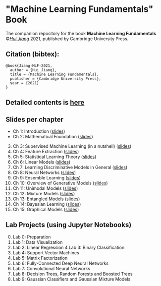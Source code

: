 # "Machine Learning Fundamentals" Book
The companion repository for the book **Machine Learning Fundamentals** ©[*Hui Jiang*](https://wiki.eecs.yorku.ca/user/hj/) 2021, published by Cambridge University Press.

## Citation (bibtex):
```
@book{Jiang-MLF-2021, 
  author = {Hui Jiang},
  title = {Machine Learning Fundamentals}, 
  publisher = {Cambridge University Press},
  year = {2021} 
}
```


## Detailed  contents is [here](materials/DetailedContents.pdf)

## Slides per chapter

- Ch 1: Introduction    ([slides](materials/slides/ch1_Introduction.pdf))
- Ch 2:  Mathematical Foundation  ([slides](materials/slides/ch2_Mathematical_Foundation.pdf))
3. Ch 3: Supervised Machine Learning (in a nutshell) ([slides](materials/slides/ch3_Supervised_Machine_Learning.pdf))
4. Ch 4: Feature Extraction ([slides](materials/slides/ch4_Feature_Extraction.pdf))
5. Ch 5: Statistical Learning Theory ([slides](materials/slides/ch5_Statistical_Learning_Theory.pdf))
6. Ch 6: Linear Models ([slides](materials/slides/ch6_Linear_Models.pdf))
7. Ch 7: Learning Discriminative Models in General ([slides](materials/slides/ch7_Learning_Discriminative_Models.pdf))
8. Ch 8: Neural Networks ([slides](materials/slides/ch8_Neural_Networks.pdf))
9. Ch 9: Ensemble Learning ([slides](materials/slides/ch9_Ensemble_Learning.pdf))
10. Ch 10: Overview of Generative Models ([slides](materials/slides/ch10_Overview_Generative_Models.pdf))
11. Ch 11: Unimodal Models ([slides](materials/slides/ch11_Unimodal_Models.pdf))
12. Ch 12: Mixture Models ([slides](materials/slides/ch12_Mixture_Models.pdf))
13. Ch 13: Entangled Models ([slides](materials/slides/ch13_Entangled_Models.pdf))
14. Ch 14: Bayesian Learning ([slides](materials/slides/ch14_Bayesian_Learning.pdf))
15. Ch 15: Graphical Models ([slides](materials/slides/ch15_Graphical_Models.pdf))

## Lab Projects (using Jupyter Notebooks)

0. Lab 0: Preparation 
2. Lab 1: Data Visualization
3. Lab 2: Linear Regression
4.Lab 3: Binary Classification
5. Lab 4: Support Vector Machines
6. Lab 5: Matrix Factorization
7. Lab 6: Fully-Connected Deep Neural Networks
8. Lab 7: Convolutional Neural Networks
9. Lab 8: Decision Trees, Random Forests and Boosted Trees
10. Lab 9: Gaussian Classifiers and Gaussian Mixture Models
